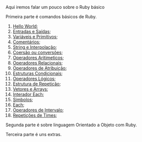 Aqui iremos falar um pouco sobre o Ruby básico

Primeira parte é comandos básicos de Ruby.
1. [Hello World](https://github.com/brunobatista25/best_archer/blob/master/tests/Ruby/aula1.md);
2. [Entradas e Saídas](https://github.com/brunobatista25/best_archer/blob/master/tests/Ruby/aula2.md);
3. [Variáveis e Primitivos](https://github.com/brunobatista25/best_archer/blob/master/tests/Ruby/aula3.md);
4. [Comentários](https://github.com/brunobatista25/best_archer/blob/master/tests/Ruby/aula4.md);
5. [String e Interpolação](https://github.com/brunobatista25/best_archer/blob/master/tests/Ruby/aula5.md);
6. [Coersão ou conversões](https://github.com/brunobatista25/best_archer/blob/master/tests/Ruby/aula6.md);
7. [Operadores Aritimeticos](https://github.com/brunobatista25/best_archer/blob/master/tests/Ruby/aula7.md);
8. [Operadores Relacionais](https://github.com/brunobatista25/best_archer/blob/master/tests/Ruby/aula8.md);
9. [Operadores de Atribuição](https://github.com/brunobatista25/best_archer/blob/master/tests/Ruby/aula9.md);
10. [Estruturas Condicionais](https://github.com/brunobatista25/best_archer/blob/master/tests/Ruby/aula10.md);
11. [Operadores Lógicos](https://github.com/brunobatista25/best_archer/blob/master/tests/Ruby/aula11.md);
12. [Estrutura de Repetição](https://github.com/brunobatista25/best_archer/blob/master/tests/Ruby/aula12.md);
13. [Vetores e Arrays](https://github.com/brunobatista25/best_archer/blob/master/tests/Ruby/aula13.md);
14. [Interador Each](https://github.com/brunobatista25/best_archer/blob/master/tests/Ruby/aula14.md);
15. [Simbolos](https://github.com/brunobatista25/best_archer/blob/master/tests/Ruby/aula15.md);
16. [Each](https://github.com/brunobatista25/best_archer/blob/master/tests/Ruby/aula16.md);
17. [Operadores de Intervalo](https://github.com/brunobatista25/best_archer/blob/master/tests/Ruby/aula17.md);
18. [Repetições de Times](https://github.com/brunobatista25/best_archer/blob/master/tests/Ruby/aula18.md);

Segunda parte é sobre linguagem Orientado a Objeto com Ruby.

Terceira parte é uns extras. 